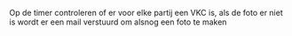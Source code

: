 Op de timer controleren of er voor elke partij een VKC is, als de foto er niet is wordt er een mail verstuurd om alsnog een foto te maken